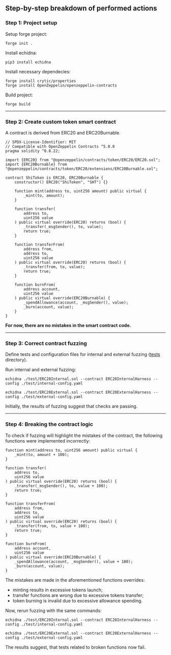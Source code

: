 ## Step-by-step breakdown of performed actions

### Step 1: Project setup

Setup forge project:

```
forge init .
```

Install echidna:

```
pip3 install echidna
```

Install necessary dependecies:

```
forge install crytic/properties
forge install OpenZeppelin/openzeppelin-contracts
```

Build project:

```
forge build
```
---

### Step 2: Create custom token smart contract

A contract is derived from ERC20 and ERC20Burnable.

```
// SPDX-License-Identifier: MIT
// Compatible with OpenZeppelin Contracts ^5.0.0
pragma solidity ^0.8.22;

import {ERC20} from "@openzeppelin/contracts/token/ERC20/ERC20.sol";
import {ERC20Burnable} from "@openzeppelin/contracts/token/ERC20/extensions/ERC20Burnable.sol";

contract ShiToken is ERC20, ERC20Burnable {
    constructor() ERC20("ShiToken", "SHT") {}

    function mint(address to, uint256 amount) public virtual {
        _mint(to, amount);
    }

    function transfer(
        address to,
        uint256 value
    ) public virtual override(ERC20) returns (bool) {
        _transfer(_msgSender(), to, value);
        return true;
    }

    function transferFrom(
        address from,
        address to,
        uint256 value
    ) public virtual override(ERC20) returns (bool) {
        _transfer(from, to, value);
        return true;
    }

    function burnFrom(
        address account,
        uint256 value
    ) public virtual override(ERC20Burnable) {
        _spendAllowance(account, _msgSender(), value);
        _burn(account, value);
    }
}
```

**For now, there are no mistakes in the smart contract code.**

---

### Step 3: Correct contract fuzzing

Define tests and configuration files for internal and external fuzzing ([tests](test) directory).

Run internal and external fuzzing:

```
echidna ./test/ERC20Internal.sol --contract ERC20InternalHarness --config ./test/internal-config.yaml

echidna ./test/ERC20External.sol --contract ERC20ExternalHarness --config ./test/external-config.yaml
```

Initially, the results of fuzzing suggest that checks are passing.

---

### Step 4: Breaking the contract logic

To check if fuzzing will highlight the mistakes of the contract, the following functions were implemented incorrectly:

```
function mint(address to, uint256 amount) public virtual {
    _mint(to, amount + 100);
}

function transfer(
    address to,
    uint256 value
) public virtual override(ERC20) returns (bool) {
    _transfer(_msgSender(), to, value + 100);
    return true;
}

function transferFrom(
    address from,
    address to,
    uint256 value
) public virtual override(ERC20) returns (bool) {
    _transfer(from, to, value + 100);
    return true;
}

function burnFrom(
    address account,
    uint256 value
) public virtual override(ERC20Burnable) {
    _spendAllowance(account, _msgSender(), value + 100);
    _burn(account, value);
}
```

The mistakes are made in the aforementioned functions overrides:

- minting results in excessive tokens launch;
- transfer functions are wrong due to excessive tokens transfer;
- token burning is invalid due to excessive allowance spending.

Now, rerun fuzzing with the same commands:

```
echidna ./test/ERC20Internal.sol --contract ERC20InternalHarness --config ./test/internal-config.yaml

echidna ./test/ERC20External.sol --contract ERC20ExternalHarness --config ./test/external-config.yaml
```

The results suggest, that tests related to broken functions now fail.
